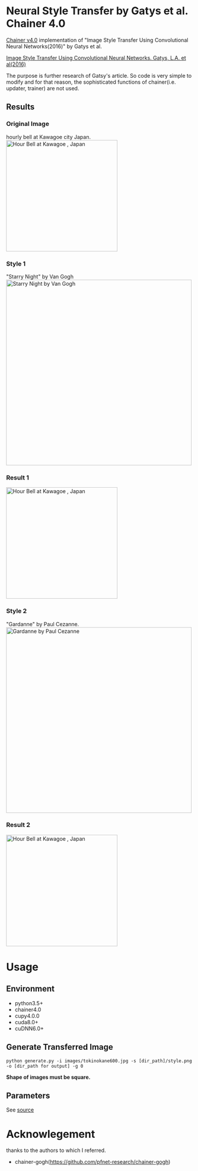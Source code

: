 # Neural Style Transfer by Gatys et al. Chainer 4.0 
[Chainer v4.0](https://github.com/chainer/chainer) implementation of "Image Style Transfer Using Convolutional Neural Networks(2016)" by Gatys et al.

[Image Style Transfer Using Convolutional Neural Networks. Gatys, L.A. et al(2016)](https://www.cv-foundation.org/openaccess/content_cvpr_2016/papers/Gatys_Image_Style_Transfer_CVPR_2016_paper.pdf) 


 The purpose is further research of Gatsy's article. 
 So code is very simple to modify and for that reason, the sophisticated functions of chainer(i.e. updater, trainer) are not used.
 
 ## Results
 ### Original Image
 hourly bell at Kawagoe city Japan.
<img src="https://farm1.staticflickr.com/886/27469269047_17ef5222d0_b.jpg" width="300" alt="Hour Bell at Kawagoe , Japan"> 
 ### Style 1
 "Starry Night" by Van Gogh
<img src="https://upload.wikimedia.org/wikipedia/commons/thumb/e/ea/Van_Gogh_-_Starry_Night_-_Google_Art_Project.jpg/1280px-Van_Gogh_-_Starry_Night_-_Google_Art_Project.jpg" width="500" alt="Starry Night by Van Gogh"> 
 ### Result 1
<img src="https://farm1.staticflickr.com/967/42291281042_3b5b2d0c1c_z.jpg" width="300" alt="Hour Bell at Kawagoe , Japan">
 
 ### Style 2
 "Gardanne" by Paul Cezanne.
 <img src="https://upload.wikimedia.org/wikipedia/commons/a/a8/Paul_Cezanne_Gardanne.jpg" width="500" alt="Gardanne by Paul Cezanne">
 ### Result 2
 <img src="https://farm1.staticflickr.com/978/42339298931_6ab769df7d_z.jpg" width="300" alt="Hour Bell at Kawagoe , Japan">

# Usage 
## Environment
- python3.5+
- chainer4.0
- cupy4.0.0
- cuda8.0+
- cuDNN6.0+

## Generate Transferred Image 
`python generate.py -i images/tokinokane600.jpg -s [dir_path]/style.png -o [dir_path for output] -g 0` 
 
 **Shape of images must be square.**

## Parameters
See [source](https://github.com/TetsuyaOdaka/style-transfer-gatys/blob/master/generate.py)

# Acknowlegement
thanks to the authors to which I referred.
- chainer-gogh(https://github.com/pfnet-research/chainer-gogh) 
